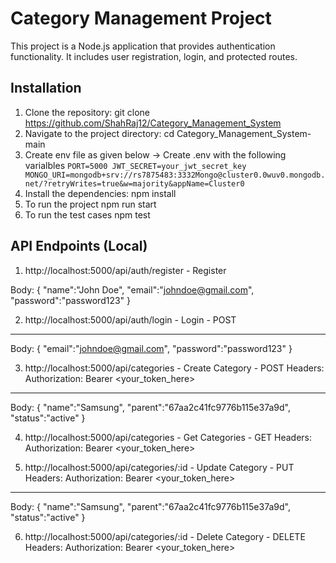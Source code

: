 # Category Management Project

This project is a Node.js application that provides authentication functionality. It includes user registration, login, and protected routes.

## Installation

1. Clone the repository:
    git clone https://github.com/ShahRaj12/Category_Management_System
2. Navigate to the project directory:
    cd Category_Management_System-main
3. Create env file as given below
    -> Create .env with the following varialbles
        ````
        PORT=5000
        JWT_SECRET=your_jwt_secret_key
        MONGO_URI=mongodb+srv://rs7875483:3332Mongo@cluster0.0wuv0.mongodb.net/?retryWrites=true&w=majority&appName=Cluster0
        ````
4. Install the dependencies:
    npm install
5. To run the project
    npm run start
6. To run the test cases
    npm test

## API Endpoints (Local)

1. http://localhost:5000/api/auth/register - Register

Body: {
    "name":"John Doe",
    "email":"johndoe@gmail.com",
    "password":"password123"
}

2. http://localhost:5000/api/auth/login - Login - POST
----
Body: {
    "email":"johndoe@gmail.com",
    "password":"password123"
}

3. http://localhost:5000/api/categories - Create Category - POST
Headers: 
Authorization: Bearer <your_token_here>
----
Body: {
    "name":"Samsung",
    "parent":"67aa2c41fc9776b115e37a9d",
    "status":"active"
}

4. http://localhost:5000/api/categories - Get Categories - GET
Headers: 
Authorization: Bearer <your_token_here>

5. http://localhost:5000/api/categories/:id - Update Category - PUT
Headers: 
Authorization: Bearer <your_token_here>
----
Body: {
    "name":"Samsung",
    "parent":"67aa2c41fc9776b115e37a9d",
    "status":"active"
}

6. http://localhost:5000/api/categories/:id - Delete Category - DELETE
Headers: 
Authorization: Bearer <your_token_here>
